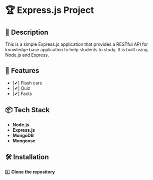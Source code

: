 # 🏆 Express.js Project

## 📌 Description
This is a simple Express.js application that provides a RESTful API for knowledge base application to help students to study. It is built using Node.js and Express.

## 🚀 Features
- [✔] Flash cars  
- [✔] Quiz  
- [✔] Facts   

## 📦 Tech Stack
- **Node.js**  
- **Express.js**  
- **MongoDB**  
- **Mongoose**  

## 🛠 Installation

1️⃣ **Clone the repository**  
